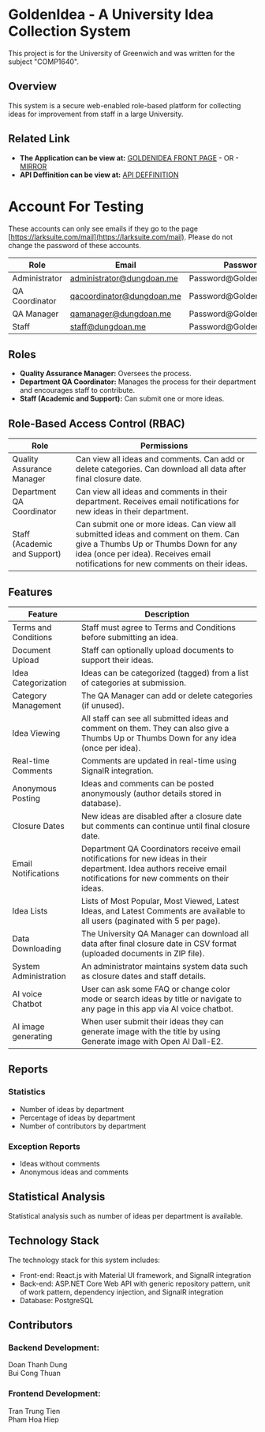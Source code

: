 # GoldenIdea - A University Idea Collection System

This project is for the University of Greenwich and was written for the subject "COMP1640".

## Overview

This system is a secure web-enabled role-based platform for collecting ideas for improvement from staff in a large University.

## Related Link

- **The Application can be view at:** [GOLDENIDEA FRONT PAGE](https://goldenidea.dungdoan.me/) - OR - [MIRROR](https://golden-idea-comp-1640.vercel.app/)
- **API Deffinition can be view at:** [API DEFFINITION](https://goldenidea.azurewebsites.net/swagger/index.html)

# Account For Testing

These accounts can only see emails if they go to the page [https://larksuite.com/mail](https://larksuite.com/mail). Please do not change the password of these accounts.

| Role | Email | Password |
| --- | --- | --- |
| Administrator | administrator@dungdoan.me | Password@GoldenIdea2023 |
| QA Coordinator | qacoordinator@dungdoan.me | Password@GoldenIdea2023 |
| QA Manager | qamanager@dungdoan.me | Password@GoldenIdea2023 |
| Staff | staff@dungdoan.me | Password@GoldenIdea2023 |

## Roles

- **Quality Assurance Manager:** Oversees the process.
- **Department QA Coordinator:** Manages the process for their department and encourages staff to contribute.
- **Staff (Academic and Support):** Can submit one or more ideas.

## Role-Based Access Control (RBAC)

| Role                         | Permissions                                                                                                                                                                                                     |
| ---------------------------- | --------------------------------------------------------------------------------------------------------------------------------------------------------------------------------------------------------------- |
| Quality Assurance Manager    | Can view all ideas and comments. Can add or delete categories. Can download all data after final closure date.                                                                                                  |
| Department QA Coordinator    | Can view all ideas and comments in their department. Receives email notifications for new ideas in their department.                                                                                            |
| Staff (Academic and Support) | Can submit one or more ideas. Can view all submitted ideas and comment on them. Can give a Thumbs Up or Thumbs Down for any idea (once per idea). Receives email notifications for new comments on their ideas. |

## Features

| Feature               | Description                                                                                                                                                         |
| --------------------- | ------------------------------------------------------------------------------------------------------------------------------------------------------------------- |
| Terms and Conditions  | Staff must agree to Terms and Conditions before submitting an idea.                                                                                                 |
| Document Upload       | Staff can optionally upload documents to support their ideas.                                                                                                       |
| Idea Categorization   | Ideas can be categorized (tagged) from a list of categories at submission.                                                                                          |
| Category Management   | The QA Manager can add or delete categories (if unused).                                                                                                            |
| Idea Viewing          | All staff can see all submitted ideas and comment on them. They can also give a Thumbs Up or Thumbs Down for any idea (once per idea).                              |
| Real-time Comments    | Comments are updated in real-time using SignalR integration.                                                                                                        |
| Anonymous Posting     | Ideas and comments can be posted anonymously (author details stored in database).                                                                                   |
| Closure Dates         | New ideas are disabled after a closure date but comments can continue until final closure date.                                                                     |
| Email Notifications   | Department QA Coordinators receive email notifications for new ideas in their department. Idea authors receive email notifications for new comments on their ideas. |
| Idea Lists            | Lists of Most Popular, Most Viewed, Latest Ideas, and Latest Comments are available to all users (paginated with 5 per page).                                       |
| Data Downloading      | The University QA Manager can download all data after final closure date in CSV format (uploaded documents in ZIP file).                                            |
| System Administration | An administrator maintains system data such as closure dates and staff details.                                                                                     |
| AI voice Chatbot | User can ask some FAQ or change color mode or search ideas by title or navigate to any page in this app via AI voice chatbot.                                                                                     |
| AI image generating | When user submit their ideas they can generate image with the title by using Generate image with Open AI Dall-E2.                                                                                     |
## Reports

### Statistics

- Number of ideas by department
- Percentage of ideas by department
- Number of contributors by department

### Exception Reports

- Ideas without comments
- Anonymous ideas and comments

## Statistical Analysis

Statistical analysis such as number of ideas per department is available.

## Technology Stack

The technology stack for this system includes:

- Front-end: React.js with Material UI framework, and SignalR integration
- Back-end: ASP.NET Core Web API with generic repository pattern, unit of work pattern, dependency injection, and SignalR integration
- Database: PostgreSQL

## Contributors

### Backend Development:

Doan Thanh Dung  
Bui Cong Thuan

### Frontend Development:

Tran Trung Tien  
Pham Hoa Hiep

